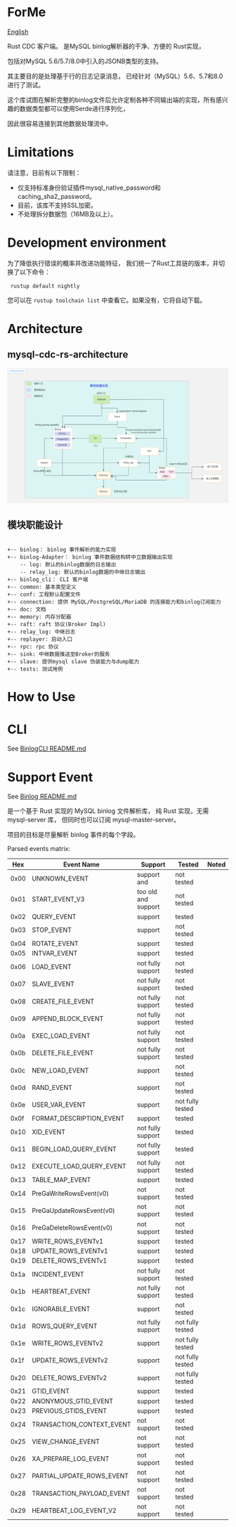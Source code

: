 # ForMe

[English](./README.md)

Rust CDC 客户端。 是MySQL binlog解析器的干净、方便的 Rust实现，

包括对MySQL 5.6/5.7/8.0中引入的JSONB类型的支持。

其主要目的是处理基于行的日志记录消息， 已经针对（MySQL）5.6、5.7和8.0进行了测试。

这个库试图在解析完整的binlog文件后允许定制各种不同输出端的实现，所有感兴趣的数据类型都可以使用Serde进行序列化，

因此很容易连接到其他数据处理流中。


# Limitations

请注意，目前有以下限制：
* 仅支持标准身份验证插件mysql_native_password和caching_sha2_password。
* 目前，该库不支持SSL加密。
* 不处理拆分数据包（16MB及以上）。


# Development environment
为了降低执行错误的概率并改进功能特征， 我们统一了Rust工具链的版本，并切换了以下命令：

```text
 rustup default nightly
```

您可以在  ` rustup toolchain list ` 中查看它。如果没有，它将自动下载。


# Architecture
## mysql-cdc-rs-architecture
![模块依赖图设计图](./doc/architecture/mysql-cdc-rs-architecture.png)

## 模块职能设计
```

+-- binlog： binlog 事件解析的能力实现
+-- binlog-Adapter： binlog 事件数据结构转中立数据输出实现
    -- log: 默认的binlog数据的日志输出
    -- relay_log: 默认的binlog数据的中继日志输出
+-- binlog_cli： CLI 客户端
+-- common: 基本类型定义
+-- conf: 工程默认配置文件
+-- connection: 提供 MySQL/PostgreSQL/MariaDB 的连接能力和binlog订阅能力
+-- doc: 文档
+-- memory: 内存分配器
+-- raft: raft 协议(Broker Impl)
+-- relay_log: 中继日志
+-- replayer: 启动入口
+-- rpc: rpc 协议
+-- sink: 中继数据推送至Broker的服务
+-- slave: 提供mysql slave 伪装能力与dump能力
+-- tests: 测试用例

```



# How to Use


# CLI
See [BinlogCLI README.md](binlog_cli/README.md)


# Support Event
See [Binlog README.md](binlog/README.md)

是一个基于 Rust 实现的 MySQL binlog 文件解析库，
纯 Rust 实现，无需 mysql-server 库， 但同时也可以订阅 mysql-master-server。

项目的目标是尽量解析 binlog 事件的每个字段。

Parsed events matrix:

| Hex  | Event Name                | Support             | Tested           | Noted |
|------|---------------------------|---------------------|------------------|-------|
| 0x00 | UNKNOWN_EVENT             | support and         | not tested       |       |
| 0x01 | START_EVENT_V3            | too old and support | not tested       |       |
| 0x02 | QUERY_EVENT               | support             | tested           |       |
| 0x03 | STOP_EVENT                | support             | not tested       |       |
| 0x04 | ROTATE_EVENT              | support             | tested           |       |
| 0x05 | INTVAR_EVENT              | support             | tested           |       |
| 0x06 | LOAD_EVENT                | not fully support   | not tested       |       |
| 0x07 | SLAVE_EVENT               | not fully support   | not tested       |       |
| 0x08 | CREATE_FILE_EVENT         | not fully support   | not tested       |       |
| 0x09 | APPEND_BLOCK_EVENT        | not fully support   | not tested       |       |
| 0x0a | EXEC_LOAD_EVENT           | not fully support   | not tested       |       |
| 0x0b | DELETE_FILE_EVENT         | not fully support   | not tested       |       |
| 0x0c | NEW_LOAD_EVENT            | support             | not tested       |       |
| 0x0d | RAND_EVENT                | support             | not tested       |       |
| 0x0e | USER_VAR_EVENT            | support             | not fully tested |       |
| 0x0f | FORMAT_DESCRIPTION_EVENT  | support             | tested           |       |
| 0x10 | XID_EVENT                 | not fully support   | tested           |       |
| 0x11 | BEGIN_LOAD_QUERY_EVENT    | not fully support   | tested           |       |
| 0x12 | EXECUTE_LOAD_QUERY_EVENT  | not fully support   | not tested       |       |
| 0x13 | TABLE_MAP_EVENT           | support             | tested           |       |
| 0x14 | PreGaWriteRowsEvent(v0)   | not support         | not tested       |       |
| 0x15 | PreGaUpdateRowsEvent(v0)  | not support         | not tested       |       |
| 0x16 | PreGaDeleteRowsEvent(v0)  | not support         | not tested       |       |
| 0x17 | WRITE_ROWS_EVENTv1        | support             | tested           |       |
| 0x18 | UPDATE_ROWS_EVENTv1       | support             | tested           |       |
| 0x19 | DELETE_ROWS_EVENTv1       | support             | tested           |       |
| 0x1a | INCIDENT_EVENT            | not fully support   | not tested       |       |
| 0x1b | HEARTBEAT_EVENT           | not fully support   | not tested       |       |
| 0x1c | IGNORABLE_EVENT           | support             | not tested       |       |
| 0x1d | ROWS_QUERY_EVENT          | not fully support   | not fully tested |       |
| 0x1e | WRITE_ROWS_EVENTv2        | support             | not fully tested |       |
| 0x1f | UPDATE_ROWS_EVENTv2       | support             | not fully tested |       |
| 0x20 | DELETE_ROWS_EVENTv2       | support             | not fully tested |       |
| 0x21 | GTID_EVENT                | support             | tested           |       |
| 0x22 | ANONYMOUS_GTID_EVENT      | support             | tested           |       |
| 0x23 | PREVIOUS_GTIDS_EVENT      | support             | tested           |       |
| 0x24 | TRANSACTION_CONTEXT_EVENT | not support         | not tested       |       |
| 0x25 | VIEW_CHANGE_EVENT         | not support         | not tested       |       |
| 0x26 | XA_PREPARE_LOG_EVENT      | not support         | not tested       |       |
| 0x27 | PARTIAL_UPDATE_ROWS_EVENT | not support         | not tested       |       |
| 0x28 | TRANSACTION_PAYLOAD_EVENT | not support         | not tested       |       |
| 0x29 | HEARTBEAT_LOG_EVENT_V2    | not support         | not tested       |       |

